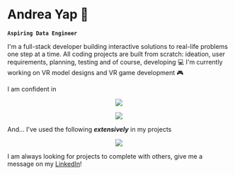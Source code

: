 # Andrea Yap :bug:

**``Aspiring Data Engineer``**

I'm a full-stack developer building interactive solutions to real-life problems one step at a time.  All coding projects are built from scratch: ideation, user requirements, planning, testing and of course, developing :computer: I'm currently working on VR model designs and VR game development :video_game:

I am confident in
<p align="center">
  <a href="https://skillicons.dev">
    <img src="https://skillicons.dev/icons?i=mysql,js,py,flask,java,php" />
  </a>
</p>
<p align="center">
  <a href="https://skillicons.dev">
    <img src="https://skillicons.dev/icons?i=vim,figma,linux,css,html,react,vue" />
  </a>
</p>

And... I've used the following <i><b>extensively</b></i> in my projects
<p align="center">
  <a href="https://skillicons.dev">
    <img src="https://skillicons.dev/icons?i=docker,c,cs,firebase,figma,nodejs,unity" />
  </a>
</p>

I am always looking for projects to complete with others, give me a message on my [LinkedIn](https://www.linkedin.com/in/andreayapenrui/)! 

